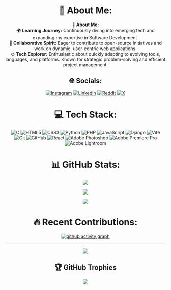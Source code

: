 <div align="center">

# 💫 About Me:  
💼 **About Me:**  
🌍 **Learning Journey:** Continuously diving into emerging tech and expanding my expertise in Software Development.  
🤝 **Collaborative Spirit:** Eager to contribute to open-source initiatives and work on dynamic, user-centric web applications.  
⚙️ **Tech Explorer:** Enthusiastic about quickly adapting to evolving tools, languages, and platforms. Known for strategic problem-solving and efficient project management.

## 🌐 Socials: 
[![Instagram](https://img.shields.io/badge/Instagram-%23E4405F.svg?logo=Instagram&logoColor=white)](https://instagram.com/nxk.hxl) 
[![LinkedIn](https://img.shields.io/badge/LinkedIn-%230077B5.svg?logo=linkedin&logoColor=white)](https://linkedin.com/in/nikhilsindhe) 
[![Reddit](https://img.shields.io/badge/Reddit-%23FF4500.svg?logo=Reddit&logoColor=white)](https://reddit.com/user/bl4ze9) 
[![X](https://img.shields.io/badge/X-black.svg?logo=X&logoColor=white)](https://x.com/nxk_hxl)   

# 💻 Tech Stack: 
![C](https://img.shields.io/badge/c-%2300599C.svg?style=for-the-badge&logo=c&logoColor=white) 
![HTML5](https://img.shields.io/badge/html5-%23E34F26.svg?style=for-the-badge&logo=html5&logoColor=white) 
![CSS3](https://img.shields.io/badge/css3-%231572B6.svg?style=for-the-badge&logo=css3&logoColor=white) 
![Python](https://img.shields.io/badge/python-3670A0?style=for-the-badge&logo=python&logoColor=ffdd54) 
![PHP](https://img.shields.io/badge/php-%23777BB4.svg?style=for-the-badge&logo=php&logoColor=white) 
![JavaScript](https://img.shields.io/badge/javascript-%23323330.svg?style=for-the-badge&logo=javascript&logoColor=%23F7DF1E) 
![Django](https://img.shields.io/badge/django-%23092E20.svg?style=for-the-badge&logo=django&logoColor=white) 
![Vite](https://img.shields.io/badge/vite-%23646CFF.svg?style=for-the-badge&logo=vite&logoColor=white) 
![Git](https://img.shields.io/badge/git-%23F05033.svg?style=for-the-badge&logo=git&logoColor=white) 
![GitHub](https://img.shields.io/badge/github-%23121011.svg?style=for-the-badge&logo=github&logoColor=white) 
![React](https://img.shields.io/badge/react-%2320232a.svg?style=for-the-badge&logo=react&logoColor=%2361DAFB) 
![Adobe Photoshop](https://img.shields.io/badge/adobe%20photoshop-%2331A8FF.svg?style=for-the-badge&logo=adobe%20photoshop&logoColor=white) 
![Adobe Premiere Pro](https://img.shields.io/badge/Adobe%20Premiere%20Pro-9999FF.svg?style=for-the-badge&logo=Adobe%20Premiere%20Pro&logoColor=white) 
![Adobe Lightroom](https://img.shields.io/badge/Adobe%20Lightroom-31A8FF.svg?style=for-the-badge&logo=Adobe%20Lightroom&logoColor=white) 

# 📊 GitHub Stats:
![](https://github-readme-stats.vercel.app/api?username=Nikzone1&theme=tokyonight&hide_border=true&include_all_commits=false&count_private=false)<br/>

![](https://github-readme-streak-stats.herokuapp.com/?user=Nikzone1&theme=tokyonight&hide_border=true)<br/>

![](https://github-readme-stats.vercel.app/api/top-langs/?username=Nikzone1&theme=tokyonight&hide_border=true&include_all_commits=false&count_private=false&layout=compact)

# 🔥 Recent Contributions:

[![github activity graph](https://github-readme-activity-graph.vercel.app/graph?username=NikZone1&theme=github-compact)](https://github.com/suraj0-11/github-readme-activity-graph)


---
[![](https://visitcount.itsvg.in/api?id=Nikzone1&icon=0&color=0)](https://visitcount.itsvg.in)

<!-- Proudly created with GPRM ( https://gprm.itsvg.in ) -->
## 🏆 GitHub Trophies 
![](https://github-profile-trophy.vercel.app/?username=NikZone1&theme=tokyonight&no-frame=false&no-bg=false&margin-w=4)  


</div>
